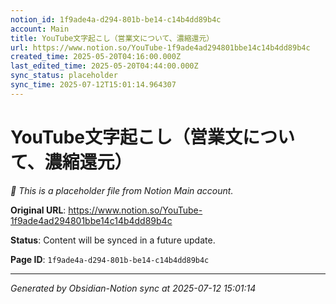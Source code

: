 ```yaml
---
notion_id: 1f9ade4a-d294-801b-be14-c14b4dd89b4c
account: Main
title: YouTube文字起こし（営業文について、濃縮還元）
url: https://www.notion.so/YouTube-1f9ade4ad294801bbe14c14b4dd89b4c
created_time: 2025-05-20T04:16:00.000Z
last_edited_time: 2025-05-20T04:44:00.000Z
sync_status: placeholder
sync_time: 2025-07-12T15:01:14.964307
---
```


# YouTube文字起こし（営業文について、濃縮還元）

*🔄 This is a placeholder file from Notion Main account.*

**Original URL**: https://www.notion.so/YouTube-1f9ade4ad294801bbe14c14b4dd89b4c

**Status**: Content will be synced in a future update.

**Page ID**: `1f9ade4a-d294-801b-be14-c14b4dd89b4c`

---

*Generated by Obsidian-Notion sync at 2025-07-12 15:01:14*
